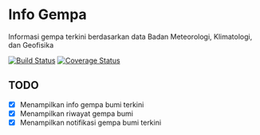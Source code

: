 # Info Gempa

Informasi gempa terkini berdasarkan data Badan Meteorologi, Klimatologi, dan Geofisika

[![Build Status](https://travis-ci.org/w0rm1995/flutter_info_gempa.svg?branch=master)](https://travis-ci.org/w0rm1995/flutter_info_gempa)
[![Coverage Status](https://coveralls.io/repos/github/w0rm1995/flutter_info_gempa/badge.svg?branch=master)](https://coveralls.io/github/w0rm1995/flutter_info_gempa?branch=master)

## TODO

- [x] Menampilkan info gempa bumi terkini
- [x] Menampilkan riwayat gempa bumi
- [x] Menampilkan notifikasi gempa bumi terkini
